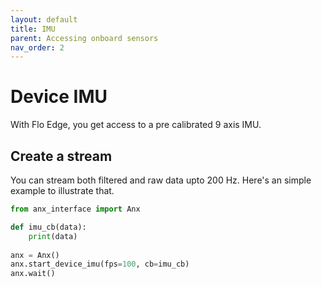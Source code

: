 ```yaml
---
layout: default
title: IMU
parent: Accessing onboard sensors
nav_order: 2
---
```


# Device IMU

With Flo Edge, you get access to a pre calibrated 9 axis IMU.

## Create a stream
You can stream both filtered and raw data upto 200 Hz. Here's an simple example to illustrate that.
```python
from anx_interface import Anx

def imu_cb(data):
    print(data)
    
anx = Anx()
anx.start_device_imu(fps=100, cb=imu_cb)
anx.wait()
```
